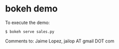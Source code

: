 # bokeh demo

To execute the demo:

    $ bokeh serve sales.py

Comments to: Jaime Lopez, jailop AT gmail DOT com
